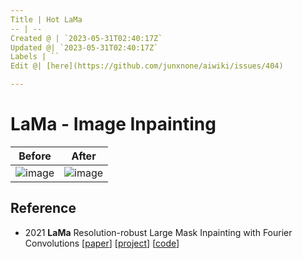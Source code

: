 ```yaml
---
Title | Hot LaMa
-- | --
Created @ | `2023-05-31T02:40:17Z`
Updated @| `2023-05-31T02:40:17Z`
Labels | ``
Edit @| [here](https://github.com/junxnone/aiwiki/issues/404)

---
```

# LaMa - Image Inpainting


Before | After
-- | --
![image](https://github.com/junxnone/aiwiki/assets/2216970/0ac28f46-0b69-479e-9a79-bef1a6f98e36) | ![image](https://github.com/junxnone/aiwiki/assets/2216970/f3165c53-e134-4fa1-8aa9-7ac92574857a)



## Reference

- 2021 **LaMa** Resolution-robust Large Mask Inpainting with Fourier Convolutions
 [[paper](https://arxiv.org/abs/2109.07161)]  [[project](https://advimman.github.io/lama-project/)]  [[code](https://github.com/advimman/lama)]
